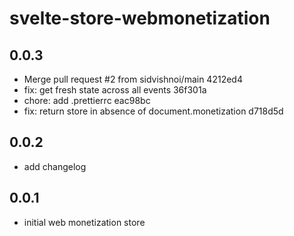 # svelte-store-webmonetization

## 0.0.3

- Merge pull request #2 from sidvishnoi/main 4212ed4
- fix: get fresh state across all events 36f301a
- chore: add .prettierrc eac98bc
- fix: return store in absence of document.monetization d718d5d

## 0.0.2

- add changelog

## 0.0.1

- initial web monetization store



